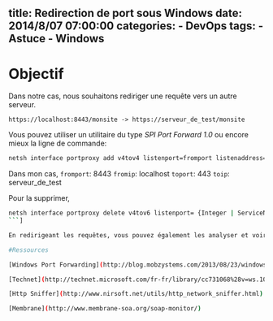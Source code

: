 title: Redirection de port sous Windows
date: 2014/8/07 07:00:00
categories:
	- DevOps
tags:
	- Astuce
	- Windows
---

# Objectif
Dans notre cas, nous souhaitons rediriger une requête vers un autre serveur.

	https://localhost:8443/monsite -> https://serveur_de_test/monsite


Vous pouvez utiliser un utilitaire du type *SPI Port Forward 1.0* ou encore mieux la ligne de commande:

```bash
netsh interface portproxy add v4tov4 listenport=fromport listenaddress=fromip connectport=toport connectaddress=toip

```

Dans mon cas,
`fromport`: 8443
`fromip`: localhost
`toport`: 443
`toip`: serveur_de_test

Pour la supprimer,
```bash
netsh interface portproxy delete v4tov6 listenport= {Integer | ServiceName} [[listenaddress=] {IPv4Address| HostName}] [[protocol=]tcp
```]

En redirigeant les requêtes, vous pouvez également les analyser et voir les paquets circulés (voir les ressources)

#Ressources

[Windows Port Forwarding](http://blog.mobzystems.com/2013/08/23/windows-server-port-forwarding-from-the-command-line/)

[Technet](http://technet.microsoft.com/fr-fr/library/cc731068%28v=ws.10%29.aspx)

[Http Sniffer](http://www.nirsoft.net/utils/http_network_sniffer.html)

[Membrane](http://www.membrane-soa.org/soap-monitor/)